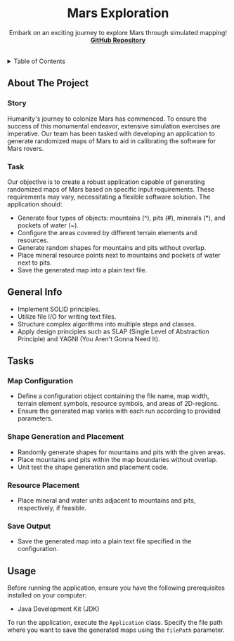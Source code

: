 <a name="readme-top"></a>


<!-- PROJECT LOGO -->
<br />
<div align="center">
  <h1 align="center">Mars Exploration</h1>

  <p align="center">
    Embark on an exciting journey to explore Mars through simulated mapping!
    <br />
    <a href="https://github.com/somavrg/mars-exploration"><strong>GitHub Repository</strong></a>
    <br />
    <br />
  </p>
</div>



<!-- TABLE OF CONTENTS -->
<details>
  <summary>Table of Contents</summary>
  <ol>
    <li>
      <a href="#about-the-project">About The Project</a>
      <ul>
        <li><a href="#story">Story</a></li>
        <li><a href="#task">Task</a></li>
      </ul>
    </li>
    <li>
      <a href="#general-info">General Info</a>
      <ul>
        <li><a href="#tasks">Tasks</a></li>
      </ul>
    </li>
    <li><a href="#usage">Usage</a></li>
  </ol>
</details>



<!-- ABOUT THE PROJECT -->
## About The Project

### Story

Humanity's journey to colonize Mars has commenced. To ensure the success of this monumental endeavor, extensive simulation exercises are imperative. Our team has been tasked with developing an application to generate randomized maps of Mars to aid in calibrating the software for Mars rovers.

### Task

Our objective is to create a robust application capable of generating randomized maps of Mars based on specific input requirements. These requirements may vary, necessitating a flexible software solution. The application should:

- Generate four types of objects: mountains (^), pits (#), minerals (*), and pockets of water (~).
- Configure the areas covered by different terrain elements and resources.
- Generate random shapes for mountains and pits without overlap.
- Place mineral resource points next to mountains and pockets of water next to pits.
- Save the generated map into a plain text file.

## General Info

- Implement SOLID principles.
- Utilize file I/O for writing text files.
- Structure complex algorithms into multiple steps and classes.
- Apply design principles such as SLAP (Single Level of Abstraction Principle) and YAGNI (You Aren't Gonna Need It).

## Tasks

### Map Configuration

- Define a configuration object containing the file name, map width, terrain element symbols, resource symbols, and areas of 2D-regions.
- Ensure the generated map varies with each run according to provided parameters.

### Shape Generation and Placement

- Randomly generate shapes for mountains and pits with the given areas.
- Place mountains and pits within the map boundaries without overlap.
- Unit test the shape generation and placement code.

### Resource Placement

- Place mineral and water units adjacent to mountains and pits, respectively, if feasible.

### Save Output

- Save the generated map into a plain text file specified in the configuration.

<!-- USAGE EXAMPLES -->
## Usage

Before running the application, ensure you have the following prerequisites installed on your computer:
- Java Development Kit (JDK)

To run the application, execute the `Application` class. Specify the file path where you want to save the generated maps using the `filePath` parameter.
